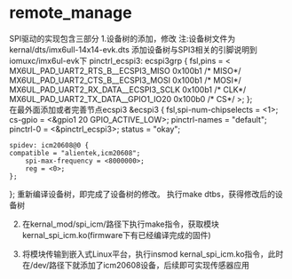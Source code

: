 # remote_manage

SPI驱动的实现包含三部分
1.设备树的添加，修改
注:设备树文件为kernal/dts/imx6ull-14x14-evk.dts
添加设备树与SPI3相关的引脚说明到iomuxc/imx6ul-evk下
pinctrl_ecspi3: ecspi3grp {
        fsl,pins = <
                MX6UL_PAD_UART2_RTS_B__ECSPI3_MISO        0x100b1  /* MISO*/
                MX6UL_PAD_UART2_CTS_B__ECSPI3_MOSI        0x100b1  /* MOSI*/
                MX6UL_PAD_UART2_RX_DATA__ECSPI3_SCLK      0x100b1  /* CLK*/
                MX6UL_PAD_UART2_TX_DATA__GPIO1_IO20       0x100b0  /* CS*/
        >;
};  
在最外面添加或者完善节点ecspi3
&ecspi3 {
        fsl,spi-num-chipselects = <1>;
        cs-gpio = <&gpio1 20 GPIO_ACTIVE_LOW>;
        pinctrl-names = "default";
        pinctrl-0 = <&pinctrl_ecspi3>;
        status = "okay";

	spidev: icm20608@0 {
	compatible = "alientek,icm20608";
        spi-max-frequency = <8000000>;
        reg = <0>;
    };
};
重新编译设备树，即完成了设备树的修改。
执行make dtbs，获得修改后的设备树

2. 在kernal_mod/spi_icm/路径下执行make指令，获取模块kernal_spi_icm.ko(firmware下有已经编译完成的固件)

3. 将模块传输到嵌入式Linux平台，执行insmod kernal_spi_icm.ko指令，此时在/dev/路径下就添加了icm20608设备，后续即可实现传感器应用

